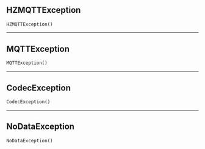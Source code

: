 #


## HZMQTTException
```python 
HZMQTTException()
```



----


## MQTTException
```python 
MQTTException()
```



----


## CodecException
```python 
CodecException()
```



----


## NoDataException
```python 
NoDataException()
```


